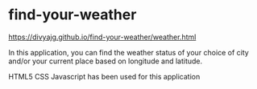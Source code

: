 # find-your-weather

https://divyajg.github.io/find-your-weather/weather.html

In this application, you can find the weather status of your choice of city and/or your current place based on longitude and latitude.

HTML5
CSS
Javascript has been used for this application
